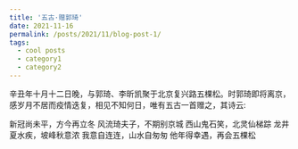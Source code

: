 ```yaml
---
title: '五古·赠郭琦'
date: 2021-11-16
permalink: /posts/2021/11/blog-post-1/
tags:
  - cool posts
  - category1
  - category2
---
```

辛丑年十月十二日晚，与郭琦、李昕凯聚于北京复兴路五棵松。时郭琦即将离京，感岁月不居而疫情迭复，相见不知何日，唯有五古一首赠之，其诗云:

新冠尚未平，方今再立冬
风流琦夫子，不期别京城
西山鬼石笑，北灵仙梯踪
龙井夏水疾，坡峰秋意浓
我意自连连，山水自匆匆
他年得幸遇，再会五棵松
